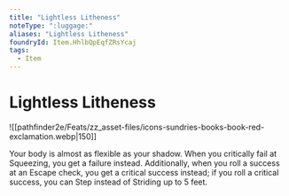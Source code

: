 ```yaml
---
title: "Lightless Litheness"
noteType: ":luggage:"
aliases: "Lightless Litheness"
foundryId: Item.HhlbQpEqfZRsYcaj
tags:
  - Item
---
```


# Lightless Litheness
![[pathfinder2e/Feats/zz_asset-files/icons-sundries-books-book-red-exclamation.webp|150]]

Your body is almost as flexible as your shadow. When you critically fail at Squeezing, you get a failure instead. Additionally, when you roll a success at an Escape check, you get a critical success instead; if you roll a critical success, you can Step instead of Striding up to 5 feet.
